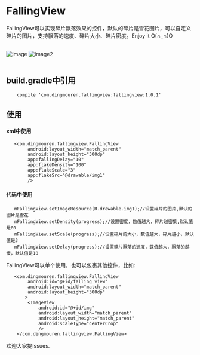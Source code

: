 # FallingView


FallingView可以实现碎片飘落效果的控件，默认的碎片是雪花图片，可以自定义碎片的图片，支持飘落的速度、碎片大小、碎片密度。Enjoy it  O(∩_∩)O<br><br>


![image](https://github.com/DingMouRen/FallingView/raw/master/imgs/img.gif)     ![image2](https://github.com/DingMouRen/FallingView/raw/master/imgs/img2.gif)<br><br>

## build.gradle中引用
```
	compile 'com.dingmouren.fallingview:fallingview:1.0.1'
```

## 使用


#### xml中使用
```
   <com.dingmouren.fallingview.FallingView
        android:layout_width="match_parent"
        android:layout_height="300dp"
        app:fallingDelay="10"
        app:flakeDensity="100"
        app:flakeScale="3"
        app:flakeSrc="@drawable/img1"
        />
```
#### 代码中使用
```
   mFallingView.setImageResource(R.drawable.img1);//设置碎片的图片,默认的图片是雪花
   mFallingView.setDensity(progress);//设置密度，数值越大，碎片越密集,默认值是80
   mFallingView.setScale(progress);//设置碎片的大小，数值越大，碎片越小，默认值是3
   mFallingView.setDelay(progress);//设置碎片飘落的速度，数值越大，飘落的越慢，默认值是10
```

FallingView可以单个使用，也可以包裹其他控件，比如:
```
   <com.dingmouren.fallingview.FallingView
        android:id="@+id/falling_view"
        android:layout_width="match_parent"
        android:layout_height="300dp"
       >
        <ImageView
            android:id="@+id/img"
            android:layout_width="match_parent"
            android:layout_height="match_parent"
            android:scaleType="centerCrop"
            />
    </com.dingmouren.fallingview.FallingView>
```

欢迎大家提Issues.



